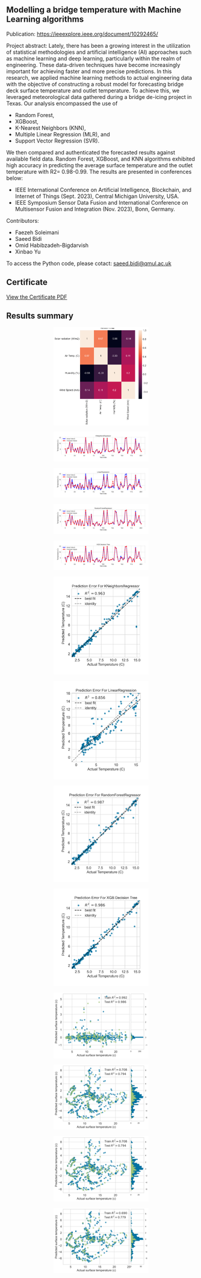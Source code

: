 ## Modelling a bridge temperature with Machine Learning algorithms

Publication: https://ieeexplore.ieee.org/document/10292465/


Project abstract: Lately, there has been a growing interest in the utilization of statistical methodologies and artificial intelligence (AI) approaches such as machine learning and deep learning, particularly within the realm of engineering. These data-driven techniques have become increasingly important for achieving faster and more precise predictions. In this research, we applied machine learning methods to actual engineering data with the objective of constructing a robust model for forecasting bridge deck surface temperature and outlet temperature. To achieve this, we leveraged meteorological data gathered during a bridge de-icing project in Texas. Our analysis encompassed the use of
* Random Forest,
* XGBoost,
* K-Nearest Neighbors (KNN),
* Multiple Linear Regression (MLR), and
* Support Vector Regression (SVR).

We then compared and authenticated the forecasted results against available field data. Random Forest, XGBoost, and KNN algorithms exhibited high accuracy in predicting the average surface temperature and the outlet temperature with R2= 0.98-0.99. The results are presented in conferences below:
* IEEE International Conference on Artificial Intelligence, Blockchain, and Internet of Things (Sept. 2023), Central Michigan University, USA.
* IEEE Symposium Sensor Data Fusion and International Conference on Multisensor Fusion and Integration (Nov. 2023), Bonn, Germany.

Contributors:

* Faezeh Soleimani
* Saeed Bidi
* Omid Habibzadeh-Bigdarvish 
* Xinbao Yu

To access the Python code, please cotact: saeed.bidi@qmul.ac.uk

## Certificate

[View the Certificate PDF](./Certificate.pdf)

## Results summary


<p align="center">
    <img src="Results summary/CorrMat.png" alt="Image 1 Description" width="50%" height="50%">
</p>

<p align="center">
    <img src="Results summary/Line with KNeighborsRegressor.png" alt="Image 1 Description" width="50%" height="50%">
</p>

<p align="center">
    <img src="Results summary/Line with LinearRegression.png" alt="Image 1 Description" width="50%" height="50%">
</p>

<p align="center">
    <img src="Results summary/Line with RandomForestRegressor.png" alt="Image 1 Description" width="50%" height="50%">
</p>

<p align="center">
    <img src="Results summary/Line with XGB Decision Tree.png" alt="Image 1 Description" width="50%" height="50%">
</p>

<p align="center">
    <img src="Results summary/PredictionError with KNeighborsRegressor.png" alt="Image 1 Description" width="50%" height="50%">
</p>

<p align="center">
    <img src="Results summary/PredictionError with LinearRegression.png" alt="Image 1 Description" width="50%" height="50%">
</p>

<p align="center">
    <img src="Results summary/PredictionError with RandomForestRegressor.png" alt="Image 1 Description" width="50%" height="50%">
</p>

<p align="center">
    <img src="Results summary/PredictionError with XGB Decision Tree.png" alt="Image 1 Description" width="50%" height="50%">
</p>

<p align="center">
    <img src="Results summary/Residuals with KNeighborsRegressor.png" alt="Image 1 Description" width="50%" height="50%">
</p>

<p align="center">
    <img src="Results summary/Residuals with LinearRegression.png" alt="Image 1 Description" width="50%" height="50%">
</p>

<p align="center">
    <img src="Results summary/Residuals with PolinLinearRegression.png" alt="Image 1 Description" width="50%" height="50%">
</p>

<p align="center">
    <img src="Results summary/Residuals with SVR.png" alt="Image 1 Description" width="50%" height="50%">
</p>
